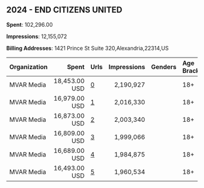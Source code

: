 ## 2024 - END CITIZENS UNITED 
**Spent**: 102,296.00

**Impressions**: 12,155,072

**Billing Addresses**: 1421 Prince St Suite 320,Alexandria,22314,US

|Organization|Spent|Urls|Impressions|Genders|Age Brackets|Country Codes|
|:---|---:|:---|---:|:---|:---|:---|
|MVAR Media|18,453.00 USD|[0](https://www.snap.com/political-ads/asset/00ae002cf57b2563d7cb8365e43f3df2cb9da1228747c85243d47843e379a6ce?mediaType=jpg)|2,190,927||18+|united states|
|MVAR Media|16,979.00 USD|[1](https://www.snap.com/political-ads/asset/48dbdba35249ba64c610a8a285a0fa2a69fa4af999f06e25a866759f85946973?mediaType=mp4)|2,016,330||18+|united states|
|MVAR Media|16,873.00 USD|[2](https://www.snap.com/political-ads/asset/673899293a8c516501c4c529b1fc1e3fb21cb721816a8e24de8c6fd12ff7fb23?mediaType=mp4)|2,003,340||18+|united states|
|MVAR Media|16,809.00 USD|[3](https://www.snap.com/political-ads/asset/7c7bba78a7110f548958e4da248f7a4d335979d2e21e9271300d2ab756805afa?mediaType=mp4)|1,999,066||18+|united states|
|MVAR Media|16,689.00 USD|[4](https://www.snap.com/political-ads/asset/0efe0704d15937ea42ba78c09e57d11f7dc5d7fb2a79a3b67a70f03ca9470174?mediaType=mp4)|1,984,875||18+|united states|
|MVAR Media|16,493.00 USD|[5](https://www.snap.com/political-ads/asset/749ae54d3361be088b07e7571afc8c73fb6c4101e0682234830720336d33afb1?mediaType=jpg)|1,960,534||18+|united states|
